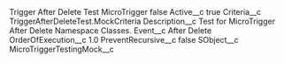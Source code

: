 <?xml version="1.0" encoding="UTF-8"?>
<CustomMetadata xmlns="http://soap.sforce.com/2006/04/metadata" xmlns:xsi="http://www.w3.org/2001/XMLSchema-instance" xmlns:xsd="http://www.w3.org/2001/XMLSchema">
    <label>Trigger After Delete Test MicroTrigger</label>
    <protected>false</protected>
    <values>
        <field>Active__c</field>
        <value xsi:type="xsd:boolean">true</value>
    </values>
    <values>
        <field>Criteria__c</field>
        <value xsi:type="xsd:string">TriggerAfterDeleteTest.MockCriteria</value>
    </values>
    <values>
        <field>Description__c</field>
        <value xsi:type="xsd:string">Test for MicroTrigger After Delete Namespace Classes.</value>
    </values>
    <values>
        <field>Event__c</field>
        <value xsi:type="xsd:string">After Delete</value>
    </values>
    <values>
        <field>OrderOfExecution__c</field>
        <value xsi:type="xsd:double">1.0</value>
    </values>
    <values>
        <field>PreventRecursive__c</field>
        <value xsi:type="xsd:boolean">false</value>
    </values>
    <values>
        <field>SObject__c</field>
        <value xsi:type="xsd:string">MicroTriggerTestingMock__c</value>
    </values>
</CustomMetadata>

